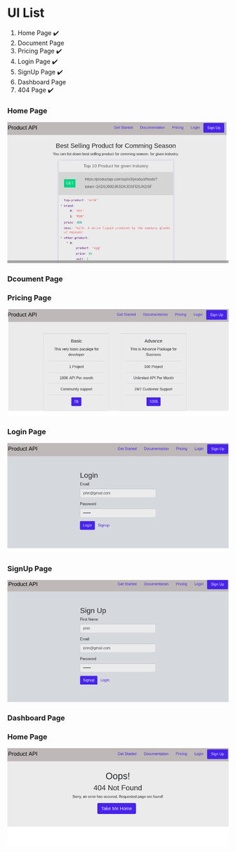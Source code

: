 # UI List 
1. Home Page :heavy_check_mark:
2. Document Page 
3. Pricing Page :heavy_check_mark:
4. Login Page :heavy_check_mark:
5. SignUp Page :heavy_check_mark:
6. Dashboard Page
7. 404 Page :heavy_check_mark:

### Home Page 
![home-page](https://github.com/jdamilasp/productapi/blob/master/ui/01.home_page.png)

### Dcoument Page 


### Pricing Page 
![pricing-page](https://github.com/jdamilasp/productapi/blob/master/ui/03.pricing_page.png)

### Login Page 
![login-page](https://github.com/jdamilasp/productapi/blob/master/ui/04.login_page.png)

### SignUp Page 
![sign_up-page](https://github.com/jdamilasp/productapi/blob/master/ui/05.signup_page.png)

### Dashboard Page 


### Home Page 
![404-page](https://github.com/jdamilasp/productapi/blob/master/ui/07.404.page.png)
